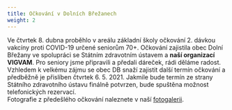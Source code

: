 ```yaml
---
title: Očkování v Dolních Břežanech
weight: 2
---
```

Ve čtvrtek 8. dubna proběhlo v areálu základní školy očkování 2. dávkou vakcíny proti COVID-19 určené seniorům 70+. Očkování zajistila obec Dolní Břežany ve spolupráci se Státním zdravotním ústavem a **naší organizací VIGVAM**.   Pro seniory jsme připravili a předali dáreček, rádi děláme radost.  \
Vzhledem k velkému zájmu se obec DB snaží  zajistit další termín očkování a předběžně je  přislíben čtvrtek 6. 5. 2021. Jakmile bude termín ze strany Státního zdravotního ústavu finálně potvrzen, bude spuštěna možnost telefonických rezervací. \
Fotografie z předešlého očkování naleznete v naší [fotogalerii](https://www.zonerama.com/vigvam/Album/7110539).